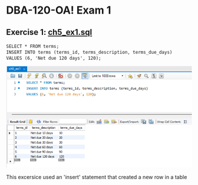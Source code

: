 # DBA-120-OA! Exam 1

## Exercise 1: [ch5_ex1.sql](ch5_ex1.sql)

```
SELECT * FROM terms;
INSERT INTO terms (terms_id, terms_description, terms_due_days)
VALUES (6, 'Net due 120 days', 120);
```

![Results](ch5_ex1_proof.png)

This excersice used an 'insert' statement that created a new row in a table
``` 
